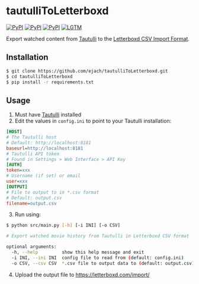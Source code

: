 # tautulliToLetterboxd

[![PyPI](https://img.shields.io/pypi/v/requests?logo=python&label=requests&style=flat-square&color=FFD43B)](https://pypi.org/project/requests/)
[![PyPI](https://img.shields.io/pypi/v/pandas?logo=python&label=pandas&style=flat-square&color=FFD43B)](https://pypi.org/project/pandas/)
[![PyPI](https://img.shields.io/pypi/v/halo?logo=python&label=halo&style=flat-square&color=FFD43B)](https://pypi.org/project/halo/)
[![LGTM](https://img.shields.io/lgtm/grade/python/github/ejach/tautulliToLetterboxd?color=FFD43B&logo=python&style=flat-square)](https://lgtm.com/projects/g/ejach/tautulliToLetterboxd/)


Export watched content from [Tautulli](https://github.com/tautulli/tautulli) to the [Letterboxd CSV Import Format](https://letterboxd.com/about/importing-data/).

## Installation
```bash
$ git clone https://github.com/ejach/tautulliToLetterboxd.git
$ cd tautulliToLetterboxd
$ pip install -r requirements.txt
```
## Usage
1. Must have [Tautulli](https://github.com/tautulli/tautulli) installed
2. Edit the values in `config.ini` to point to your Tautulli installation:
```ini
[HOST]
# The Tautulli host
# Default: http://localhost:8181
baseurl=http://localhost:8181
# Tautulli API token
# Found in Settings > Web Interface > API Key
[AUTH]
token=xxx
# Username (if set) or email
user=xxx
[OUTPUT]
# File to output to in *.csv format
# Default: output.csv
filename=output.csv

```
3. Run using:
```bash
$ python src/main.py [-h] [-i INI] [-o CSV]
```
```bash
# Export watched movie history from Tautulli in Letterboxd CSV format

optional arguments:
  -h, --help         show this help message and exit
  -i INI, --ini INI  config file to read from (default: config.ini)
  -o CSV, --csv CSV  *.csv file to output data to (default: output.csv)
```
4. Upload the output file to https://letterboxd.com/import/
